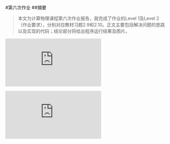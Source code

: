 #第六次作业
##摘要
>本文为计算物理课程第六次作业报告，我完成了作业的Level 1及Level 2（作业要求），分别对应教材习题2.9和2.10。正文主要包括解决问题的思路以及实现的代码；结论部分将给出程序运行结果及图片。







![](http://latex.codecogs.com/gif.latex?%5Cfrac%7Bd%5E2x%7D%7Bdt%5E2%7D%3D0)

![](http://latex.codecogs.com/gif.latex?%5Cfrac%7Bd%5E2y%7D%7Bdt%5E2%7D%3D-g)
